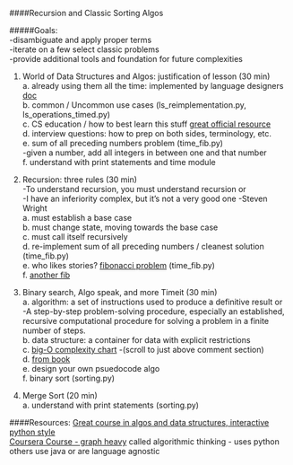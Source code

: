 ####Recursion and Classic Sorting Algos


#####Goals:    
-disambiguate and apply proper terms    
-iterate on a few select classic problems    
-provide additional tools and foundation for future complexities    


1. World of Data Structures and Algos: justification of lesson (30 min)    
    a. already using them all the time: implemented by language designers [doc](https://docs.python.org/2/tutorial/datastructures.html)       
    b. common / Uncommon use cases (ls_reimplementation.py, ls_operations_timed.py)    
    c. CS education / how to best learn this stuff [great official resource](http://interactivepython.org/courselib/static/pythonds/index.html)    
    d. interview questions: how to prep on both sides, terminology, etc.    
    e. sum of all preceding numbers problem (time_fib.py)   
     -given a number, add all integers in between one and that number    
    f. understand with print statements and time module               


2. Recursion: three rules (30 min)    
    -To understand recursion, you must understand recursion  or      
    -I have an inferiority complex, but it’s not a very good one -Steven Wright   
    a. must establish a base case    
    b. must change state, moving towards the base case        
    c. must call itself recursively    
    d. re-implement sum of all preceding numbers / cleanest solution (time_fib.py)    
    e. who likes stories? [fibonacci problem](http://science.jrank.org/pages/2705/Fibonacci-Sequence-History.html) (time_fib.py)    
    f. [another fib](http://www.math.fau.edu/MathCircle_at_FAU/MC130713Problems.pdf)           
    

3. Binary search, Algo speak, and more Timeit (30 min)    
    a. algorithm: a set of instructions used to produce a definitive result     or    
        -A step-by-step problem-solving procedure, especially an established, recursive computational procedure for solving a problem in a finite number of steps.    
    b. data structure: a container for data with explicit restrictions    
    c. [big-O complexity chart](http://bigocheatsheet.com/) -(scroll to just above comment section)    
    d. [from book](http://interactivepython.org/courselib/static/pythonds/AlgorithmAnalysis/BigONotation.html)    
    e. design your own psuedocode algo    
    f. binary sort (sorting.py)    


4. Merge Sort (20 min)    
    a. understand with print statements (sorting.py)        

####Resources:
 [Great course in algos and data structures, interactive python style](http://interactivepython.org/courselib/static/pythonds/index.html)    
 [Coursera Course - graph heavy](https://www.coursera.org/course/algorithmicthink) called algorithmic thinking - uses python    
 others use java or are language agnostic